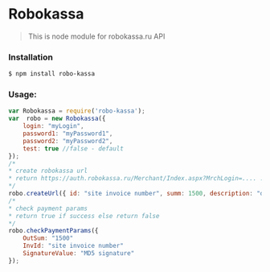 # Robokassa

> This is node module for robokassa.ru API

### Installation

```sh
$ npm install robo-kassa
```

### Usage:
```javascript
var Robokassa = require('robo-kassa');
var  robo = new Robokassa({
    login: "myLogin",
    password1: "myPassword1",
    password2: "myPassword2",
    test: true //false - default
});
/*
* create robokassa url
* return https://auth.robokassa.ru/Merchant/Index.aspx?MrchLogin=.... .... .....
*/
robo.createUrl({ id: "site invoice number", summ: 1500, description: "description of invoice"});
/*
* check payment params
* return true if success else return false
*/
robo.checkPaymentParams({
    OutSum: "1500"
    InvId: "site invoice number"
    SignatureValue: "MD5 signature"
});
```